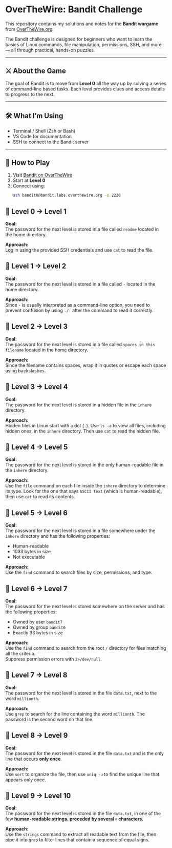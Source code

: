 # OverTheWire: Bandit Challenge

This repository contains my solutions and notes for the **Bandit wargame** from [OverTheWire.org](https://overthewire.org/wargames/bandit/).

The Bandit challenge is designed for beginners who want to learn the basics of Linux commands, file manipulation, permissions, SSH, and more — all through practical, hands-on puzzles.

---

## ⚔️ About the Game

The goal of Bandit is to move from **Level 0** all the way up by solving a series of command-line based tasks. Each level provides clues and access details to progress to the next.

---

## 🛠️ What I’m Using

- Terminal / Shell (Zsh or Bash)
- VS Code for documentation
- SSH to connect to the Bandit server

---


## 🧠 How to Play

1. Visit [Bandit on OverTheWire](https://overthewire.org/wargames/bandit/)
2. Start at **Level 0**
3. Connect using:
   ```bash
   ssh bandit0@bandit.labs.overthewire.org -p 2220

## 🔐 Level 0 → Level 1

**Goal:**  
The password for the next level is stored in a file called `readme` located in the home directory.

**Approach:**  
Log in using the provided SSH credentials and use `cat` to read the file.

## 🔐 Level 1 → Level 2

**Goal:**  
The password for the next level is stored in a file called `-` located in the home directory.

**Approach:**  
Since `-` is usually interpreted as a command-line option, you need to prevent confusion by using  `./-` after the command to read it correctly.


## 🔐 Level 2 → Level 3

**Goal:**  
The password for the next level is stored in a file called `spaces in this filename` located in the home directory.

**Approach:**  
Since the filename contains spaces, wrap it in quotes or escape each space using backslashes.

## 🔐 Level 3 → Level 4

**Goal:**  
The password for the next level is stored in a hidden file in the `inhere` directory.

**Approach:**  
Hidden files in Linux start with a dot (`.`). Use `ls -a` to view all files, including hidden ones, in the `inhere` directory. Then use `cat` to read the hidden file.

## 🔐 Level 4 → Level 5

**Goal:**  
The password for the next level is stored in the only human-readable file in the `inhere` directory.

**Approach:**  
Use the `file` command on each file inside the `inhere` directory to determine its type. Look for the one that says `ASCII text` (which is human-readable), then use `cat` to read its contents.

## 🔐 Level 5 → Level 6

**Goal:**  
The password for the next level is stored in a file somewhere under the `inhere` directory and has the following properties:  
- Human-readable  
- 1033 bytes in size  
- Not executable

**Approach:**  
Use the `find` command to search files by size, permissions, and type.

## 🔐 Level 6 → Level 7

**Goal:**  
The password for the next level is stored somewhere on the server and has the following properties:  
- Owned by user `bandit7`  
- Owned by group `bandit6`  
- Exactly 33 bytes in size

**Approach:**  
Use the `find` command to search from the root `/` directory for files matching all the criteria.  
Suppress permission errors with `2>/dev/null`.

## 🔐 Level 7 → Level 8

**Goal:**  
The password for the next level is stored in the file `data.txt`, next to the word `millionth`.

**Approach:**  
Use `grep` to search for the line containing the word `millionth`. The password is the second word on that line.

## 🔐 Level 8 → Level 9

**Goal:**  
The password for the next level is stored in the file `data.txt` and is the only line that occurs **only once**.

**Approach:**  
Use `sort` to organize the file, then use `uniq -u` to find the unique line that appears only once.

## 🔐 Level 9 → Level 10

**Goal:**  
The password for the next level is stored in the file `data.txt`, in one of the few **human-readable strings**, **preceded by several `=` characters**.

**Approach:**  
Use the `strings` command to extract all readable text from the file, then pipe it into `grep` to filter lines that contain a sequence of equal signs.


